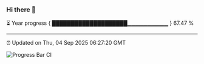 ### Hi there 👋

⏳ Year progress { ████████████████████▁▁▁▁▁▁▁▁▁▁ } 67.47 %

---

⏰ Updated on Thu, 04 Sep 2025 06:27:20 GMT

![Progress Bar CI](https://github.com/liununu/liununu/workflows/Progress%20Bar%20CI/badge.svg)
